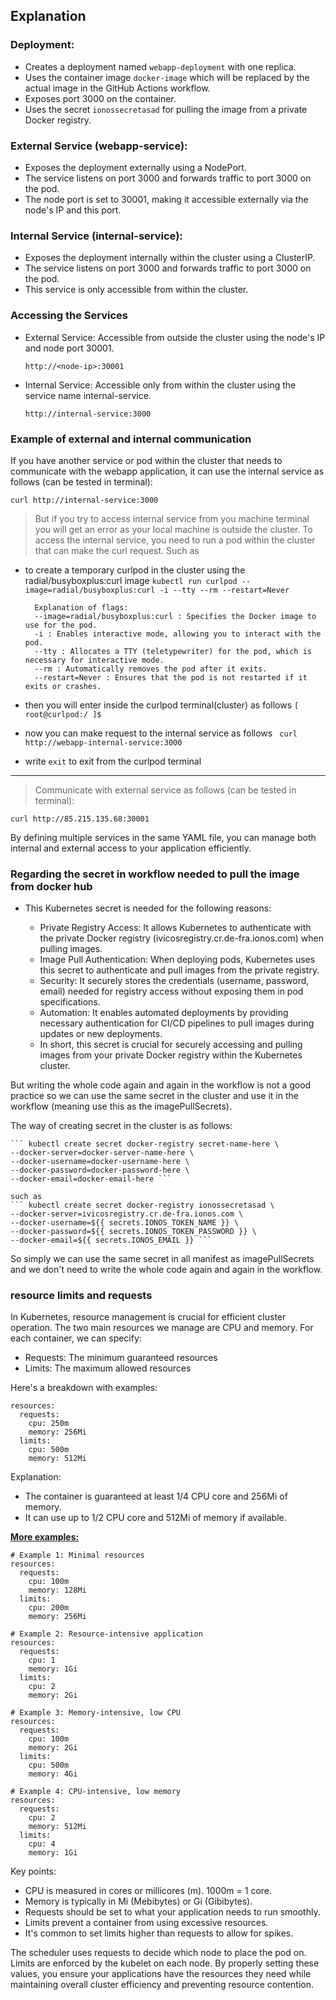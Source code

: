 ## Explanation

### Deployment:

- Creates a deployment named `webapp-deployment` with one replica.
- Uses the container image `docker-image` which will be replaced by the actual image in the GitHub Actions workflow.
- Exposes port 3000 on the container.
- Uses the secret `ionossecretasad` for pulling the image from a private Docker registry.

### External Service (webapp-service):

- Exposes the deployment externally using a NodePort.
- The service listens on port 3000 and forwards traffic to port 3000 on the pod.
- The node port is set to 30001, making it accessible externally via the node's IP and this port.

### Internal Service (internal-service):

- Exposes the deployment internally within the cluster using a ClusterIP.
- The service listens on port 3000 and forwards traffic to port 3000 on the pod.
- This service is only accessible from within the cluster.

### Accessing the Services

- External Service: Accessible from outside the cluster using the node's IP and node port 30001.

    ``` http://<node-ip>:30001 ```

- Internal Service: Accessible only from within the cluster using the service name internal-service.

    ``` http://internal-service:3000 ```

### Example of external and internal communication
If you have another service or pod within the cluster that needs to communicate with the webapp application, it can use the internal service as follows (can be tested in terminal):

    curl http://internal-service:3000

>But if you try to access internal service from you machine terminal you will get an error as your local machine is outside the cluster.
>To access the internal service, you need to run a pod within the cluster that can make the curl request. Such as

- to create a temporary curlpod in the cluster using the radial/busyboxplus:curl image
    ``` kubectl run curlpod --image=radial/busyboxplus:curl -i --tty --rm --restart=Never ```


        Explanation of flags:
        --image=radial/busyboxplus:curl : Specifies the Docker image to use for the pod.
        -i : Enables interactive mode, allowing you to interact with the pod.
        --tty : Allocates a TTY (teletypewriter) for the pod, which is necessary for interactive mode.
        --rm : Automatically removes the pod after it exits.
        --restart=Never : Ensures that the pod is not restarted if it exits or crashes.


- then you will enter inside the curlpod terminal(cluster) as follows
    ``` [ root@curlpod:/ ]$ ```

- now you can make request to the internal service as follows
    ``` curl http://webapp-internal-service:3000```

- write `exit` to exit from the curlpod terminal
---

>Communicate with external service as follows (can be tested in terminal):

    curl http://85.215.135.68:30001

By defining multiple services in the same YAML file, you can manage both internal and external access to your application efficiently.


### Regarding the secret in workflow needed to pull the image from docker hub

- This Kubernetes secret is needed for the following reasons:

    - Private Registry Access: It allows Kubernetes to authenticate with the private Docker registry (ivicosregistry.cr.de-fra.ionos.com) when pulling images.
    - Image Pull Authentication: When deploying pods, Kubernetes uses this secret to authenticate and pull images from the private registry.
    - Security: It securely stores the credentials (username, password, email) needed for registry access without exposing them in pod specifications.
    - Automation: It enables automated deployments by providing necessary authentication for CI/CD pipelines to pull images during updates or new deployments.
    - In short, this secret is crucial for securely accessing and pulling images from your private Docker registry within the Kubernetes cluster.

But writing the whole code again and again in the workflow is not a good practice so we can use the same secret in the cluster and use it in the workflow (meaning use this as the imagePullSecrets).

The way of creating secret in the cluster is as follows:

    ``` kubectl create secret docker-registry secret-name-here \
    --docker-server=docker-server-name-here \
    --docker-username=docker-username-here \
    --docker-password=docker-password-here \
    --docker-email=docker-email-here ```

    such as
    ``` kubectl create secret docker-registry ionossecretasad \
    --docker-server=ivicosregistry.cr.de-fra.ionos.com \
    --docker-username=${{ secrets.IONOS_TOKEN_NAME }} \
    --docker-password=${{ secrets.IONOS_TOKEN_PASSWORD }} \
    --docker-email=${{ secrets.IONOS_EMAIL }} ```

So simply we can use the same secret in all manifest as imagePullSecrets and we don't need to write the whole code again and again in the workflow.


### resource limits and requests

In Kubernetes, resource management is crucial for efficient cluster operation. The two main resources we manage are CPU and memory. For each container, we can specify:

- Requests: The minimum guaranteed resources
- Limits: The maximum allowed resources

Here's a breakdown with examples:
```
resources:
  requests:
    cpu: 250m
    memory: 256Mi
  limits:
    cpu: 500m
    memory: 512Mi
```
Explanation:
- The container is guaranteed at least 1/4 CPU core and 256Mi of memory.
- It can use up to 1/2 CPU core and 512Mi of memory if available.

<u><strong>More examples:</strong></u>
```
# Example 1: Minimal resources
resources:
  requests:
    cpu: 100m
    memory: 128Mi
  limits:
    cpu: 200m
    memory: 256Mi

# Example 2: Resource-intensive application
resources:
  requests:
    cpu: 1
    memory: 1Gi
  limits:
    cpu: 2
    memory: 2Gi

# Example 3: Memory-intensive, low CPU
resources:
  requests:
    cpu: 100m
    memory: 2Gi
  limits:
    cpu: 500m
    memory: 4Gi

# Example 4: CPU-intensive, low memory
resources:
  requests:
    cpu: 2
    memory: 512Mi
  limits:
    cpu: 4
    memory: 1Gi
```

Key points:
- CPU is measured in cores or millicores (m). 1000m = 1 core.
- Memory is typically in Mi (Mebibytes) or Gi (Gibibytes).
- Requests should be set to what your application needs to run smoothly.
- Limits prevent a container from using excessive resources.
- It's common to set limits higher than requests to allow for spikes.

The scheduler uses requests to decide which node to place the pod on. Limits are enforced by the kubelet on each node.
By properly setting these values, you ensure your applications have the resources they need while maintaining overall cluster efficiency and preventing resource contention.
